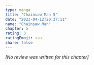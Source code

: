 ```yaml
---
type: manga
title: "Chainsaw Man 5"
date: "2023-04-12T20:37:11"
name: "Chainsaw Man"
chapter: 5
rating: 3
ratingEmoji: ⭐️⭐️⭐️
share: false
---
```


_[No review was written for this chapter]_
